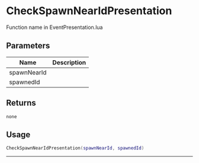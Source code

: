 # CheckSpawnNearIdPresentation

Function name in EventPresentation.lua

## Parameters

| Name        | Description |
| ----------- | ----------- |
| spawnNearId |             |
| spawnedId   |             |

## Returns

`none`

## Usage

```lua
CheckSpawnNearIdPresentation(spawnNearId, spawnedId)
```

---
